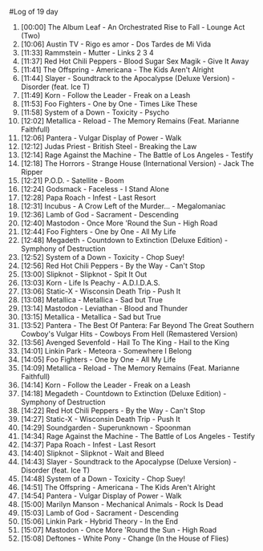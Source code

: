 #Log of 19 day

1. [00:00] The Album Leaf - An Orchestrated Rise to Fall - Lounge Act (Two)
1. [10:06] Austin TV - Rigo es amor - Dos Tardes de Mi Vida
1. [11:33] Rammstein - Mutter - Links 2 3 4
1. [11:37] Red Hot Chili Peppers - Blood Sugar Sex Magik - Give It Away
1. [11:41] The Offspring - Americana - The Kids Aren't Alright
1. [11:44] Slayer - Soundtrack to the Apocalypse (Deluxe Version) - Disorder (feat. Ice T)
1. [11:49] Korn - Follow the Leader - Freak on a Leash
1. [11:53] Foo Fighters - One by One - Times Like These
1. [11:58] System of a Down - Toxicity - Psycho
1. [12:02] Metallica - Reload - The Memory Remains (Feat. Marianne Faithfull)
1. [12:06] Pantera - Vulgar Display of Power - Walk
1. [12:12] Judas Priest - British Steel - Breaking the Law
1. [12:14] Rage Against the Machine - The Battle of Los Angeles - Testify
1. [12:18] The Horrors - Strange House (International Version) - Jack The Ripper
1. [12:21] P.O.D. - Satellite - Boom
1. [12:24] Godsmack - Faceless - I Stand Alone
1. [12:28] Papa Roach - Infest - Last Resort
1. [12:31] Incubus - A Crow Left of the Murder... - Megalomaniac
1. [12:36] Lamb of God - Sacrament - Descending
1. [12:40] Mastodon - Once More 'Round the Sun - High Road
1. [12:44] Foo Fighters - One by One - All My Life
1. [12:48] Megadeth - Countdown to Extinction (Deluxe Edition) - Symphony of Destruction
1. [12:52] System of a Down - Toxicity - Chop Suey!
1. [12:56] Red Hot Chili Peppers - By the Way - Can't Stop
1. [13:00] Slipknot - Slipknot - Spit It Out
1. [13:03] Korn - Life Is Peachy - A.D.I.D.A.S.
1. [13:06] Static-X - Wisconsin Death Trip - Push It
1. [13:08] Metallica - Metallica - Sad but True
1. [13:14] Mastodon - Leviathan - Blood and Thunder
1. [13:15] Metallica - Metallica - Sad but True
1. [13:52] Pantera - The Best Of Pantera: Far Beyond The Great Southern Cowboy's Vulgar Hits - Cowboys From Hell (Remastered Version)
1. [13:56] Avenged Sevenfold - Hail To The King - Hail to the King
1. [14:01] Linkin Park - Meteora - Somewhere I Belong
1. [14:05] Foo Fighters - One by One - All My Life
1. [14:09] Metallica - Reload - The Memory Remains (Feat. Marianne Faithfull)
1. [14:14] Korn - Follow the Leader - Freak on a Leash
1. [14:18] Megadeth - Countdown to Extinction (Deluxe Edition) - Symphony of Destruction
1. [14:22] Red Hot Chili Peppers - By the Way - Can't Stop
1. [14:27] Static-X - Wisconsin Death Trip - Push It
1. [14:29] Soundgarden - Superunknown - Spoonman
1. [14:34] Rage Against the Machine - The Battle of Los Angeles - Testify
1. [14:37] Papa Roach - Infest - Last Resort
1. [14:40] Slipknot - Slipknot - Wait and Bleed
1. [14:43] Slayer - Soundtrack to the Apocalypse (Deluxe Version) - Disorder (feat. Ice T)
1. [14:48] System of a Down - Toxicity - Chop Suey!
1. [14:51] The Offspring - Americana - The Kids Aren't Alright
1. [14:54] Pantera - Vulgar Display of Power - Walk
1. [15:00] Marilyn Manson - Mechanical Animals - Rock Is Dead
1. [15:03] Lamb of God - Sacrament - Descending
1. [15:06] Linkin Park - Hybrid Theory - In the End
1. [15:07] Mastodon - Once More 'Round the Sun - High Road
1. [15:08] Deftones - White Pony - Change (In the House of Flies)
